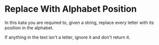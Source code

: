 # Replace With Alphabet Position
In this kata you are required to, given a string, replace every letter with its position in the alphabet.

If anything in the text isn't a letter, ignore it and don't return it.